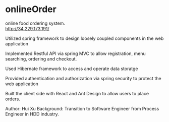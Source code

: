 # onlineOrder
online food ordering system.  
http://34.229.173.191/
  
Utilized spring framework to design loosely coupled components in the web application

Implemented Restful API via spring MVC to allow registration, menu searching, ordering and checkout.

Used Hibernate framework to access and operate data storatge

Provided authentication and authorization via spring security to protect the web application

Built the client side with React and Ant Design to allow users to place orders.


Author: Hui Xu
Background: Transition to Software Engineer from Process Engineer in HDD industry.

